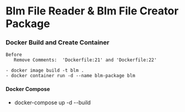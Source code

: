 # Blm File Reader &amp; Blm File Creator Package


### Docker Build and Create Container
```
Before
   Remove Comments:  'Dockerfile:21' and 'Dockerfile:22'

- docker image build -t blm .
- docker container run -d --name blm-package blm
```

#### **Docker Compose**
- docker-compose up -d --build


